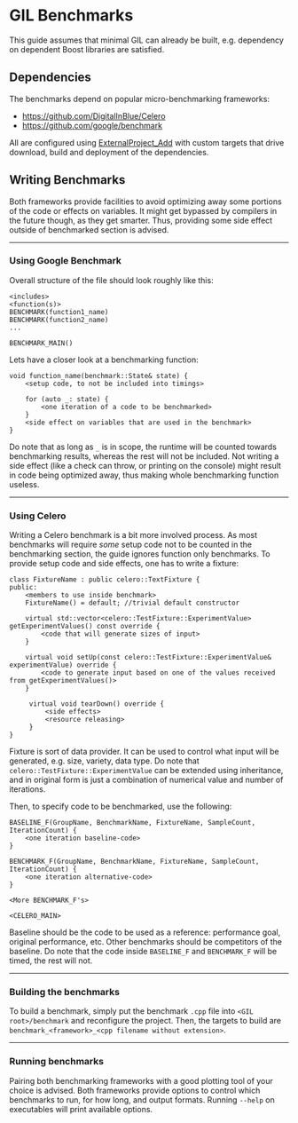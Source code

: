# GIL Benchmarks

This guide assumes that minimal GIL can already be built, e.g. dependency on
dependent Boost libraries are satisfied.

## Dependencies

The benchmarks depend on popular micro-benchmarking frameworks:

* https://github.com/DigitalInBlue/Celero
* https://github.com/google/benchmark

All are configured using
[ExternalProject_Add](https://cmake.org/cmake/help/latest/module/ExternalProject.html)
with custom targets that drive download, build and deployment of the dependencies.

## Writing Benchmarks

Both frameworks provide facilities to avoid optimizing away some portions of the code or
effects on variables. It might get bypassed by compilers in the future though, as they get
smarter. Thus, providing some side effect outside of benchmarked section is advised.

---

### Using Google Benchmark

Overall structure of the file should look roughly like this:

    <includes>
    <function(s)>
    BENCHMARK(function1_name)
    BENCHMARK(function2_name)
    ...

    BENCHMARK_MAIN()

Lets have a closer look at a benchmarking function:

    void function_name(benchmark::State& state) {
        <setup code, to not be included into timings>

        for (auto _: state) {
            <one iteration of a code to be benchmarked>
        }
        <side effect on variables that are used in the benchmark>
    }

Do note that as long as `_` is in scope, the runtime will be counted towards benchmarking results,
whereas the rest will not be included. Not writing a side effect (like a check can throw,
or printing on the console) might result in code being optimized away, thus making whole
benchmarking function useless.

---

### Using Celero

Writing a Celero benchmark is a bit more involved process.
As most benchmarks will require *some* setup code not to be counted in the benchmarking section,
the guide ignores function only benchmarks.
To provide setup code and side effects, one has to write a fixture:

    class FixtureName : public celero::TextFixture {
    public:
        <members to use inside benchmark>
        FixtureName() = default; //trivial default constructor

        virtual std::vector<celero::TestFixture::ExperimentValue> getExperimentValues() const override {
            <code that will generate sizes of input>
        }

        virtual void setUp(const celero::TestFixture::ExperimentValue& experimentValue) override {
            <code to generate input based on one of the values received from getExperimentValues()>
        }

         virtual void tearDown() override {
             <side effects>
             <resource releasing>
         }
    }

Fixture is sort of data provider. It can be used to control what input will be generated,
e.g. size, variety, data type. Do note that `celero::TestFixture::ExperimentValue`
can be extended using inheritance, and in original form is just a combination of
numerical value and number of iterations.

Then, to specify code to be benchmarked, use the following:

    BASELINE_F(GroupName, BenchmarkName, FixtureName, SampleCount, IterationCount) {
        <one iteration baseline-code>
    }

    BENCHMARK_F(GroupName, BenchmarkName, FixtureName, SampleCount, IterationCount) {
        <one iteration alternative-code>
    }

    <More BENCHMARK_F's>

    <CELERO_MAIN>

Baseline should be the code to be used as a reference: performance goal, original performance, etc.
Other benchmarks should be competitors of the baseline. Do note that the code inside
`BASELINE_F` and `BENCHMARK_F` will be timed, the rest will not.

---

### Building the benchmarks

To build a benchmark, simply put the benchmark `.cpp` file into `<GIL root>/benchmark`
and reconfigure the project.
Then, the targets to build are `benchmark_<framework>_<cpp filename without extension>`.

---

### Running benchmarks

Pairing both benchmarking frameworks with a good plotting tool of your choice is advised.
Both frameworks provide options to control which benchmarks to run, for how long,
and output formats. Running `--help` on executables will print available options.
